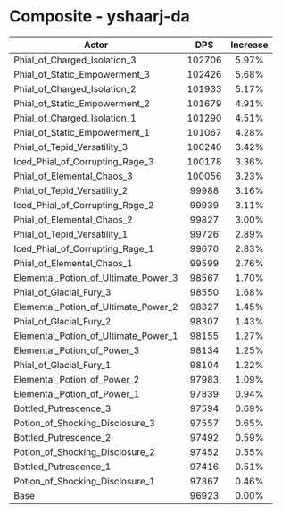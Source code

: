 # Composite - yshaarj-da
| Actor | DPS | Increase |
|---|:---:|:---:|
|Phial_of_Charged_Isolation_3|102706|5.97%|
|Phial_of_Static_Empowerment_3|102426|5.68%|
|Phial_of_Charged_Isolation_2|101933|5.17%|
|Phial_of_Static_Empowerment_2|101679|4.91%|
|Phial_of_Charged_Isolation_1|101290|4.51%|
|Phial_of_Static_Empowerment_1|101067|4.28%|
|Phial_of_Tepid_Versatility_3|100240|3.42%|
|Iced_Phial_of_Corrupting_Rage_3|100178|3.36%|
|Phial_of_Elemental_Chaos_3|100056|3.23%|
|Phial_of_Tepid_Versatility_2|99988|3.16%|
|Iced_Phial_of_Corrupting_Rage_2|99939|3.11%|
|Phial_of_Elemental_Chaos_2|99827|3.00%|
|Phial_of_Tepid_Versatility_1|99726|2.89%|
|Iced_Phial_of_Corrupting_Rage_1|99670|2.83%|
|Phial_of_Elemental_Chaos_1|99599|2.76%|
|Elemental_Potion_of_Ultimate_Power_3|98567|1.70%|
|Phial_of_Glacial_Fury_3|98550|1.68%|
|Elemental_Potion_of_Ultimate_Power_2|98327|1.45%|
|Phial_of_Glacial_Fury_2|98307|1.43%|
|Elemental_Potion_of_Ultimate_Power_1|98155|1.27%|
|Elemental_Potion_of_Power_3|98134|1.25%|
|Phial_of_Glacial_Fury_1|98104|1.22%|
|Elemental_Potion_of_Power_2|97983|1.09%|
|Elemental_Potion_of_Power_1|97839|0.94%|
|Bottled_Putrescence_3|97594|0.69%|
|Potion_of_Shocking_Disclosure_3|97557|0.65%|
|Bottled_Putrescence_2|97492|0.59%|
|Potion_of_Shocking_Disclosure_2|97452|0.55%|
|Bottled_Putrescence_1|97416|0.51%|
|Potion_of_Shocking_Disclosure_1|97367|0.46%|
|Base|96923|0.00%|
